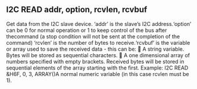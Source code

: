 ## I2C READ addr, option, rcvlen, rcvbuf

Get data from the I2C slave device. ‘addr’ is the slave’s I2C address.‘option’ can be 0 for normal operation or 1 to keep control of the bus after thecommand (a stop condition will not be sent at the completion of the command) ‘rcvlen’ is the number of bytes to receive.‘rcvbuf’ is the variable or array used to save the received data - this can be:  A string variable. Bytes will be stored as sequential characters.  A one dimensional array of numbers specified with empty brackets. Received bytes will be stored in sequential elements of the array starting with the first. Example: I2C READ &H6F, 0, 3, ARRAY()A normal numeric variable (in this case rcvlen must be 1).